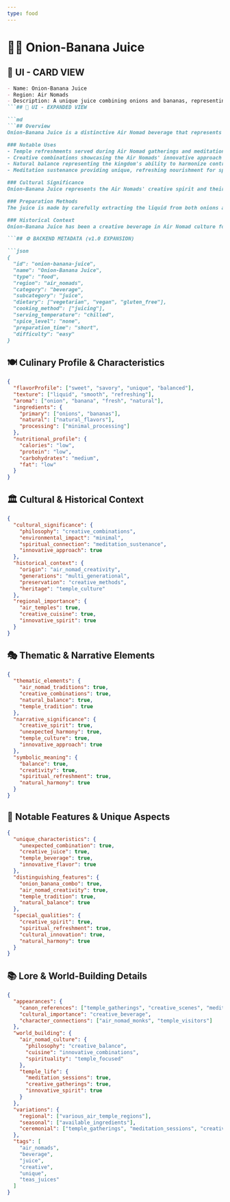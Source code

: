 ```yaml
---
type: food
---
```


# 🧅🍌 Onion-Banana Juice

## 🎴 UI - CARD VIEW

```md
- Name: Onion-Banana Juice
- Region: Air Nomads
- Description: A unique juice combining onions and bananas, representing the Air Nomads' creative approach to natural flavors.
```## 📖 UI - EXPANDED VIEW

```md
```## Overview
Onion-Banana Juice is a distinctive Air Nomad beverage that represents the kingdom's creative approach to natural flavors and their ability to combine unexpected ingredients in harmonious ways. This unique juice combines the sweetness of bananas with the savory notes of onions, creating a beverage that showcases the Air Nomads' characteristic minimal processing and their ability to let natural flavors shine through. The juice embodies the Air Nomads' philosophy of finding balance in unexpected combinations and their tradition of creating drinks that can refresh both body and spirit.

### Notable Uses
- Temple refreshments served during Air Nomad gatherings and meditation sessions
- Creative combinations showcasing the Air Nomads' innovative approach to flavors
- Natural balance representing the kingdom's ability to harmonize contrasting tastes
- Meditation sustenance providing unique, refreshing nourishment for spiritual practices

### Cultural Significance
Onion-Banana Juice represents the Air Nomads' creative spirit and their ability to find harmony in unexpected combinations. It embodies the kingdom's philosophy of balance and their tradition of creating drinks that can satisfy both the palate and the spirit. The juice also reflects the Air Nomads' nomadic lifestyle and their ability to adapt to whatever ingredients are available locally.

### Preparation Methods
The juice is made by carefully extracting the liquid from both onions and bananas, then combining them in a way that creates a harmonious balance of sweet and savory flavors. The preparation emphasizes the Air Nomads' characteristic minimal intervention, letting the natural qualities of both ingredients speak for themselves. The juice is typically served chilled, allowing the unique flavor combination to be fully appreciated.

### Historical Context
Onion-Banana Juice has been a creative beverage in Air Nomad culture for generations, with preparation techniques passed down through families and temple communities. The juice represents the Air Nomads' long tradition of innovative cooking and their ability to find beauty in unexpected combinations.

```## ⚙️ BACKEND METADATA (v1.0 EXPANSION)

```json
{
  "id": "onion-banana-juice",
  "name": "Onion-Banana Juice",
  "type": "food",
  "region": "air_nomads",
  "category": "beverage",
  "subcategory": "juice",
  "dietary": ["vegetarian", "vegan", "gluten_free"],
  "cooking_method": ["juicing"],
  "serving_temperature": "chilled",
  "spice_level": "none",
  "preparation_time": "short",
  "difficulty": "easy"
}
```

## 🍽️ Culinary Profile & Characteristics

```json
{
  "flavorProfile": ["sweet", "savory", "unique", "balanced"],
  "texture": ["liquid", "smooth", "refreshing"],
  "aroma": ["onion", "banana", "fresh", "natural"],
  "ingredients": {
    "primary": ["onions", "bananas"],
    "natural": ["natural_flavors"],
    "processing": ["minimal_processing"]
  },
  "nutritional_profile": {
    "calories": "low",
    "protein": "low",
    "carbohydrates": "medium",
    "fat": "low"
  }
}
```

## 🏛️ Cultural & Historical Context

```json
{
  "cultural_significance": {
    "philosophy": "creative_combinations",
    "environmental_impact": "minimal",
    "spiritual_connection": "meditation_sustenance",
    "innovative_approach": true
  },
  "historical_context": {
    "origin": "air_nomad_creativity",
    "generations": "multi_generational",
    "preservation": "creative_methods",
    "heritage": "temple_culture"
  },
  "regional_importance": {
    "air_temples": true,
    "creative_cuisine": true,
    "innovative_spirit": true
  }
}
```

## 🎭 Thematic & Narrative Elements

```json
{
  "thematic_elements": {
    "air_nomad_traditions": true,
    "creative_combinations": true,
    "natural_balance": true,
    "temple_tradition": true
  },
  "narrative_significance": {
    "creative_spirit": true,
    "unexpected_harmony": true,
    "temple_culture": true,
    "innovative_approach": true
  },
  "symbolic_meaning": {
    "balance": true,
    "creativity": true,
    "spiritual_refreshment": true,
    "natural_harmony": true
  }
}
```

## 🌟 Notable Features & Unique Aspects

```json
{
  "unique_characteristics": {
    "unexpected_combination": true,
    "creative_juice": true,
    "temple_beverage": true,
    "innovative_flavor": true
  },
  "distinguishing_features": {
    "onion_banana_combo": true,
    "air_nomad_creativity": true,
    "temple_tradition": true,
    "natural_balance": true
  },
  "special_qualities": {
    "creative_spirit": true,
    "spiritual_refreshment": true,
    "cultural_innovation": true,
    "natural_harmony": true
  }
}
```

## 📚 Lore & World-Building Details

```json
{
  "appearances": {
    "canon_references": ["temple_gatherings", "creative_scenes", "meditation_moments", "cultural_events"],
    "cultural_importance": "creative_beverage",
    "character_connections": ["air_nomad_monks", "temple_visitors"]
  },
  "world_building": {
    "air_nomad_culture": {
      "philosophy": "creative_balance",
      "cuisine": "innovative_combinations",
      "spirituality": "temple_focused"
    },
    "temple_life": {
      "meditation_sessions": true,
      "creative_gatherings": true,
      "innovative_spirit": true
    }
  },
  "variations": {
    "regional": ["various_air_temple_regions"],
    "seasonal": ["available_ingredients"],
    "ceremonial": ["temple_gatherings", "meditation_sessions", "creative_events"]
  },
  "tags": [
    "air_nomads",
    "beverage",
    "juice",
    "creative",
    "unique",
    "teas_juices"
  ]
}
```

